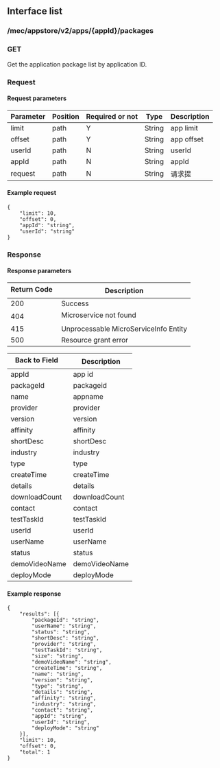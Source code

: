 ## Interface list

### /mec/appstore/v2/apps/{appId}/packages
###  GET
Get the application package list by application ID.
### Request
#### Request parameters
|Parameter |Position | Required or not | Type |Description|
|-----|-----|----|------|-----|
|limit | path |Y| String | app limit |
|offset | path |Y| String | app offset |
|userId | path |N| String | userId|
|appId | path |N| String | appId|
|request | path |N| String | 请求提|

#### Example request
```
{
    "limit": 10,
    "offset": 0,
    "appId": "string",
    "userId": "string"
}
```

### Response
#### Response parameters
|Return Code  |Description|
|-----|-----|
|200 | Success |
|404 | Microservice not found |
|415 | Unprocessable MicroServiceInfo Entity  |
|500 | Resource grant error |

|Back to Field   |Description|
|-----|-----|
|appId | app id |
|packageId | packageid |
|name | appname|
|provider | provider |
|version | version |
|affinity | affinity |
|shortDesc | shortDesc |
|industry | industry |
|type | type |
|createTime | createTime |
|details | details |
|downloadCount |downloadCount |
|contact | contact |
|testTaskId | testTaskId |
|userId | userId |
|userName | userName |
|status | status |
|demoVideoName | demoVideoName |
|deployMode | deployMode |

#### Example response
```
{
    "results": [{
        "packageId": "string",
        "userName": "string",
        "status": "string",
        "shortDesc": "string",
        "provider": "string",
        "testTaskId": "string",
        "size": "string",
        "demoVideoName": "string",
        "createTime": "string",
        "name": "string",
        "version": "string",
        "type": "string",
        "details": "string",
        "affinity": "string",
        "industry": "string",
        "contact": "string",
        "appId": "string",
        "userId": "string",
        "deployMode": "string"
    }],
    "limit": 10,
    "offset": 0,
    "total": 1
}
```
